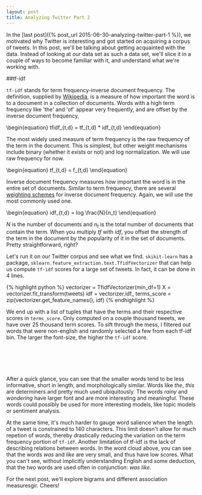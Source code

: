 ```yaml
---
layout: post
title: Analyzing Twitter Part 2
---
```



In the [last post]({% post_url 2015-06-30-analyzing-twitter-part-1 %}), we motivated why Twitter is interesting and got started on acquiring a corpus of tweets. In this post, we'll be talking about getting acquainted with the data. Instead of looking at our data set as such a data set, we'll slice it in a couple of ways to become familiar with it, and understand what we're working with.

##tf-idf

`tf-idf` stands for term frequency-inverse document frequency. The definition, supplied by [Wikipedia](https://en.wikipedia.org/wiki/Tf%E2%80%93idf), is a measure of how important the word is to a document in a collection of documents. Words with a high term frequency like 'the' and 'of' appear very frequently, and are offset by the inverse document frequency, 

\begin{equation}
tfidf_{t,d} = tf_{t,d} * idf_{t,d}
\end{equation}

The most widely used measure of term frequency is the raw frequency of the term in the document. This is simplest, but other weight mechanisms include binary (whether it exists or not) and log normalization. We will use raw frequency for now.

\begin{equation}
tf_{t,d} = f_{t,d}
\end{equation}

Inverse document frequency measures how important the word is in the entire set of documents. Similar to term frequency, there are several [weighting schemes](https://en.wikipedia.org/wiki/Tf%E2%80%93idf#Inverse_document_frequency_2) for inverse document frequency. Again, we will use the most commonly used one.

\begin{equation}
	idf_{t,d} = log \frac{N}{n_t}
\end{equation}

$N$ is the number of documents and $n_t$ is the total number of documents that contain the term. When you multiply $tf$ with $idf$, you offset the strength of the term in the document by the popularity of it in the set of documents. Pretty straightforward, right?

Let's run it on our Twitter corpus and see what we find. `skikit-learn` has a package, `sklearn.feature_extraction.text.TfidfVectorizer` that can help us compute `tf-idf` scores for a large set of tweets. In fact, it can be done in 4 lines.

{% highlight python %}
vectorizer = TfidfVectorizer(min_df=1)
X = vectorizer.fit_transform(tweets)
idf = vectorizer.idf_
terms_score  = zip(vectorizer.get_feature_names(), idf)
{% endhighlight %}


We end up with a list of tuples that have the terms and their respective scores in `terms_score`. Only computed on a couple thousand tweets, we have over 25 thousand term scores. To sift through the mess, I filtered out words that were non-english and randomly selected a few from each tf-idf bin. The larger the font-size, the higher the `tf-idf` score.

<br><br>  

<div id="vis3"></div>
<script type="text/javascript">
// parse a spec and create a visualization view
function parse(spec,div_id) {
  vg.parse.spec(spec, function(chart) { chart({el:div_id}).update(); });
}
spec_uri = "{{ site.baseurl }}public/tfidf_spec.json";
parse(spec_uri, "#vis3");
</script>


<br>

After a quick glance, you can see that the smaller words tend to be less informative, short in length, and morphologically similar. Words like *the*, *this* are determiners and pretty much used ubiquitously. The words *rainy* and *wondering* have larger font and are more interesting and meaningful. These words could possibly be used for more interesting models, like topic models or sentiment analysis.

At the same time, it's much harder to gauge word salience when the length of a tweet is constrained to 140 characters. This limit doesn't allow for much repetion of words, thereby drastically reducing the variation on the term frequency portion of `tf-idf`. Another limitation of tf-idf is the lack of describing relations between words. In the word cloud above, you can see that the words *was* and *like* are very small, and thus have low scores. What you can't see, without implicitly understanding English and some deduction, that the two words are used often in conjunction: *was like*. 

For the next post, we'll explore bigrams and different association measuresgir. Cheers!



